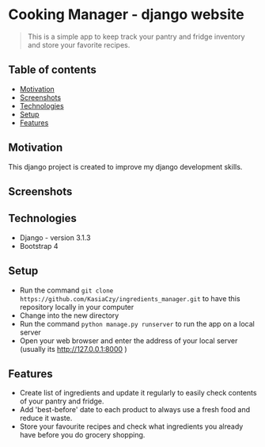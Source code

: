 # Cooking Manager - django website
> This is a simple app to keep track your pantry and fridge inventory and store your favorite recipes.
## Table of contents
* [Motivation](#motivation)
* [Screenshots](#screenshots)
* [Technologies](#technologies)
* [Setup](#setup)
* [Features](#features)

## Motivation
This django project is created to improve my django development skills.

## Screenshots


## Technologies
* Django - version 3.1.3
* Bootstrap 4

## Setup
* Run the command `git clone https://github.com/KasiaCzy/ingredients_manager.git` to have this repository locally in your computer
* Change into the new directory
* Run the command `python manage.py runserver` to run the app on a local server
* Open your web browser and enter the address of your local server (usually its http://127.0.0.1:8000 )

## Features
* Create list of ingredients and update it regularly to  easily check contents of your pantry and fridge.
* Add 'best-before' date to each product to always use a fresh food and reduce it waste.
* Store your favourite recipes and check what ingredients you already have before you do grocery shopping.